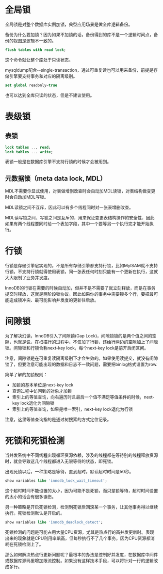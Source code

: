 # 全局锁
全局锁是对整个数据库实例加锁，典型应用场景是做全库逻辑备份。

备份为什么要加锁？因为如果不加锁的话，备份得到的库不是一个逻辑时间点，备份的视图是逻辑不一致的。

```sql
flush tables with read lock;
```
这个命令就让整个库处于只读状态。

mysqldump配合--single-transaction，通过可重复读也可以用来备份，前提是存储引擎要支持事务和对应的隔离级别。

```sql
set global readonly=true
```
也可以达到全库只读的状态，但是不建议使用。

# 表级锁
## 表锁
```sql
lock tables ... read;
lock tables ... write;
```
表锁一般是在数据库引擎不支持行锁的时候才会被用到。

## 元数据锁（meta data lock, MDL）
MDL不需要你显式使用，对表做增删改查时会自动加MDL读锁，对表结构做变更时会自动加MDL写锁。

MDL读锁之间不互斥，因此可以有多个线程同时对一张表增删改查。

MDL读写锁之间、写锁之间是互斥的，用来保证变更表结构操作的安全性，因此如果有两个线程要同时给一个表加字段，其中一个要等另一个执行完才能开始执行。

# 行锁
行锁是存储引擎层实现的，不是所有存储引擎都支持行锁，比如MyISAM就不支持行锁，不支持行锁就得使用表锁，同一张表任何时刻只能有一个更新在执行，这就大大限制了业务并发度。

InnoDB的行锁在需要的时候自动加，但并不是不需要了就立刻释放，而是在事务提交时释放，这就是两阶段锁协议。因此如果你的事务中需要锁多个行，要把最可能造成锁冲突、最可能影响并发度的更新往后放。

# 间隙锁
为了解决幻读，InnoDB引入了间隙锁(Gap Lock)，间隙锁锁的是两个值之间的空隙，也就是说，在扫描行的过程中，不仅加了行锁，还给行两边的空隙加上了间隙锁。间隙锁和行锁合称next-key lock，每个next-key lock是前开后闭区间。

注意，间隙锁是在可重复读隔离级别下才会生效的。如果使用读提交，就没有间隙锁了，但要注意可能出现的数据和日志不一致问题，需要把binlog格式设置为row.

简单了解的加锁规则：
- 加锁的基本单位是next-key lock
- 查询过程中访问到的对象才加锁
- 索引上的等值查询，向右遍历时且最后一个值不满足等值条件的时候，next-key lock退化为间隙锁
- 索引上的等值查询，如果是唯一索引，next-key lock退化为行锁

注意，这里等值查询指的是通过树搜索的方式定位记录。

# 死锁和死锁检测
当并发系统中不同线程出现循环资源依赖，涉及的线程都在等待别的线程释放资源时，就会导致这几个线程都进入无限等待的状态，即死锁。

出现死锁以后，一种策略是等待，直到超时，默认超时时间是50秒。
```sql
show variables like 'innodb_lock_wait_timeout';
```
这个超时时间不能设置的太小，因为可能不是死锁，而只是锁等待，超时时间设置的太小的话会有很多误伤。

另一种策略是开启死锁检测，检测到死锁后回滚某一个事务，让其他事务得以继续执行。死锁检测默认是开启的。
```sql
show variables like 'innodb_deadlock_detect';
```
死锁检测的问题是可能占用大量CPU资源，尤其是热点行的高并发更新时。表现出来的现象就是CPU利用率飙高，但每秒执行不了几个事务，因为CPU资源都消耗在死锁检测上了。

那么如何解决热点行更新问题呢？最根本的办法是控制好并发度，在数据库中间件或数据库源码里增加限流控制。如果没有这样技术手段，可以将针对一行的逻辑改成多行。
